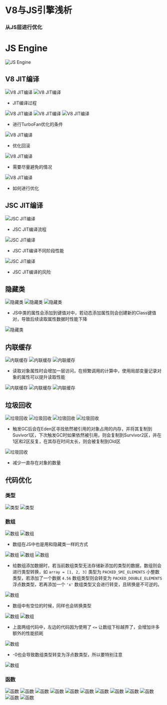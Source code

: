 # V8与JS引擎浅析
### 从JS层进行优化

# JS Engine
![JS Engine](../Image/V8JS/01.webp)

## V8 JIT编译
![V8 JIT编译](../Image/V8JS/02.webp)
![V8 JIT编译](../Image/V8JS/03.webp)
* JIT编译过程

![V8 JIT编译](../Image/V8JS/04.webp)
![V8 JIT编译](../Image/V8JS/05.webp)
![V8 JIT编译](../Image/V8JS/06.webp)
* 进行TurboFan优化的条件

![V8 JIT编译](../Image/V8JS/07.webp)
* 优化回滚

![V8 JIT编译](../Image/V8JS/08.webp)
* 需要尽量避免的情况

![V8 JIT编译](../Image/V8JS/09.webp)
* 如何进行优化

## JSC JIT编译
![JSC JIT编译](../Image/V8JS/10.webp)
* JSC JIT编译流程

![JSC JIT编译](../Image/V8JS/11.webp)
* JSC JIT编译不同阶段性能

![JSC JIT编译](../Image/V8JS/12.webp)
* JSC JIT编译的风险

## 隐藏类
![隐藏类](../Image/V8JS/13.webp)
![隐藏类](../Image/V8JS/14.webp)
![隐藏类](../Image/V8JS/15.webp)
* JS中类的属性会添加到键值对中，若动态添加属性则会创建新的Class键值对，导致后续读取属性数据时性能下降

![隐藏类](../Image/V8JS/16.webp)

## 内联缓存
![内联缓存](../Image/V8JS/17.webp)
![内联缓存](../Image/V8JS/18.webp)
![内联缓存](../Image/V8JS/19.webp)
* 读取对象属性时会增加一层访问，在频繁调用的计算中，使用局部变量记录对象的属性可以提升读取性能

![内联缓存](../Image/V8JS/20.webp)
![内联缓存](../Image/V8JS/21.webp)
![内联缓存](../Image/V8JS/22.webp)

## 垃圾回收
![垃圾回收](../Image/V8JS/23.webp)
![垃圾回收](../Image/V8JS/24.webp)
![垃圾回收](../Image/V8JS/25.webp)
![垃圾回收](../Image/V8JS/26.webp)
* 触发GC后会在Eden区寻找依然被引用的对象占用的内存，并将其复制到Suvivor1区，下次触发GC时如果依然被引用，则会复制到Survivor2区，并在1区和2区反复，在其存在时间太长，则会被复制到Old区

![垃圾回收](../Image/V8JS/27.webp)
* 减少一直存在对象的数量

## 代码优化
### 类型
![类型](../Image/V8JS/28.webp)
![类型](../Image/V8JS/29.webp)
### 数组
![数组](../Image/V8JS/30.webp)
![数组](../Image/V8JS/31.webp)
* 数组在JS中也是用和隐藏类一样的方式

![数组](../Image/V8JS/32.webp)
![数组](../Image/V8JS/33.webp)
![数组](../Image/V8JS/34.webp)
* 给数组添加数据时，若当前数组类型无法存储新添加的类型的数据，数组则会进行类型转换，如 `array = [1, 2, 3]` 类型为 `PACKED_SMI_ELEMENTS` 小整数类型，若添加了一个数据 `4.56` 数组类型则会转变为 `PACKED_DOUBLE_ELEMENTS` 浮点数类型，若再添加一个 `'x'` 数组类型又会进行转变，且转换是不可逆的。

![数组](../Image/V8JS/35.webp)
* 数组中有空位的时候，同样也会转换类型

![数组](../Image/V8JS/36.webp)
![数组](../Image/V8JS/37.webp)
* 上面两组代码中，左边的代码因为使用了 `<=` 让数组下标越界了，会增加许多额外的性能损耗

![数组](../Image/V8JS/38.webp)
* -0也会导致数组类型转变为浮点数类型，所以要特别注意

![数组](../Image/V8JS/39.webp)

### 函数
![函数](../Image/V8JS/40.webp)
![函数](../Image/V8JS/41.webp)
![函数](../Image/V8JS/42.webp)
![函数](../Image/V8JS/43.webp)
![函数](../Image/V8JS/44.webp)
![函数](../Image/V8JS/45.webp)
![函数](../Image/V8JS/46.webp)
![函数](../Image/V8JS/47.webp)
![函数](../Image/V8JS/48.webp)
![函数](../Image/V8JS/49.webp)
![函数](../Image/V8JS/50.webp)
![函数](../Image/V8JS/51.webp)
